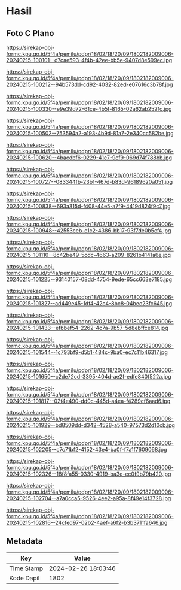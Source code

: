 # Hasil

## Foto C Plano

https://sirekap-obj-formc.kpu.go.id/5f4a/pemilu/pdpr/18/02/18/20/09/1802182009006-20240215-100101--d7cae593-4f4b-42ee-bb5e-9407d8e599ec.jpg

https://sirekap-obj-formc.kpu.go.id/5f4a/pemilu/pdpr/18/02/18/20/09/1802182009006-20240215-100212--94b573dd-cd92-4032-82ed-e07616c3b78f.jpg

https://sirekap-obj-formc.kpu.go.id/5f4a/pemilu/pdpr/18/02/18/20/09/1802182009006-20240215-100330--e9e39d72-61ce-4b5f-8165-02a62ab2521c.jpg

https://sirekap-obj-formc.kpu.go.id/5f4a/pemilu/pdpr/18/02/18/20/09/1802182009006-20240215-100502--753594a2-a193-4b9d-81a7-2e340cc582be.jpg

https://sirekap-obj-formc.kpu.go.id/5f4a/pemilu/pdpr/18/02/18/20/09/1802182009006-20240215-100620--4bacdbf6-0229-41e7-9cf9-069d74f788bb.jpg

https://sirekap-obj-formc.kpu.go.id/5f4a/pemilu/pdpr/18/02/18/20/09/1802182009006-20240215-100727--083344fb-23b1-467d-b83d-96189620a051.jpg

https://sirekap-obj-formc.kpu.go.id/5f4a/pemilu/pdpr/18/02/18/20/09/1802182009006-20240215-100838--693a315d-f408-44e5-a7f9-4419d824f9c7.jpg

https://sirekap-obj-formc.kpu.go.id/5f4a/pemilu/pdpr/18/02/18/20/09/1802182009006-20240215-100948--42553ceb-e1c2-4386-bb17-93f7de0b5cf4.jpg

https://sirekap-obj-formc.kpu.go.id/5f4a/pemilu/pdpr/18/02/18/20/09/1802182009006-20240215-101110--8c42be49-5cdc-4663-a209-8261b4141a6e.jpg

https://sirekap-obj-formc.kpu.go.id/5f4a/pemilu/pdpr/18/02/18/20/09/1802182009006-20240215-101225--93140157-08dd-4754-9ede-65cc663e7185.jpg

https://sirekap-obj-formc.kpu.go.id/5f4a/pemilu/pdpr/18/02/18/20/09/1802182009006-20240215-101327--ad449e45-1df4-42c4-8bc8-04bec23fc645.jpg

https://sirekap-obj-formc.kpu.go.id/5f4a/pemilu/pdpr/18/02/18/20/09/1802182009006-20240215-101433--efbbef54-2262-4c7a-9b57-5d8ebffce814.jpg

https://sirekap-obj-formc.kpu.go.id/5f4a/pemilu/pdpr/18/02/18/20/09/1802182009006-20240215-101544--1c793bf9-d5b1-484c-9ba0-ec7c11b46317.jpg

https://sirekap-obj-formc.kpu.go.id/5f4a/pemilu/pdpr/18/02/18/20/09/1802182009006-20240215-101650--c2de72cd-3395-404d-ae2f-edfe840f522a.jpg

https://sirekap-obj-formc.kpu.go.id/5f4a/pemilu/pdpr/18/02/18/20/09/1802182009006-20240215-101817--02f4e490-dd0c-445d-a4ea-f4289cf6aad6.jpg

https://sirekap-obj-formc.kpu.go.id/5f4a/pemilu/pdpr/18/02/18/20/09/1802182009006-20240215-101929--bd8509dd-d342-4528-a540-97573d2d10cb.jpg

https://sirekap-obj-formc.kpu.go.id/5f4a/pemilu/pdpr/18/02/18/20/09/1802182009006-20240215-102205--c7c71bf2-4152-43e4-ba0f-f7a1f7609068.jpg

https://sirekap-obj-formc.kpu.go.id/5f4a/pemilu/pdpr/18/02/18/20/09/1802182009006-20240215-102326--18f8fa55-0330-4919-ba3e-ec0f9b79b420.jpg

https://sirekap-obj-formc.kpu.go.id/5f4a/pemilu/pdpr/18/02/18/20/09/1802182009006-20240215-102704--a7a0cca5-9526-4ee2-a95a-8f49e14f3728.jpg

https://sirekap-obj-formc.kpu.go.id/5f4a/pemilu/pdpr/18/02/18/20/09/1802182009006-20240215-102816--24cfed97-02b2-4aef-a6f2-b3b3711fa646.jpg


## Metadata

| Key        | Value               |
| ---------- | ------------------- |
| Time Stamp | 2024-02-26 18:03:46 |
| Kode Dapil | 1802                |



